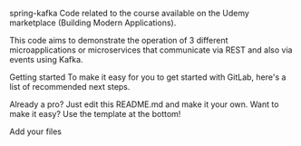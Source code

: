 spring-kafka
Code related to the course available on the Udemy marketplace (Building Modern Applications).

This code aims to demonstrate the operation of 3 different microapplications or microservices that communicate via REST and also via events using Kafka.

Getting started
To make it easy for you to get started with GitLab, here's a list of recommended next steps.

Already a pro? Just edit this README.md and make it your own. Want to make it easy? Use the template at the bottom!

Add your files
